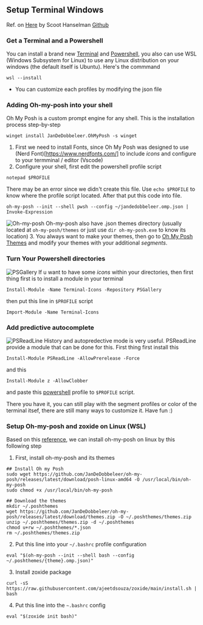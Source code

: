 ## Setup Terminal Windows

Ref. on [Here](https://www.youtube.com/watch?v=VT2L1SXFq9U) by Scoot Hanselman [Github](https://github.com/shanselman)

### **Get a Terminal and a Powershell**
You can install a brand new [Terminal](https://apps.microsoft.com/store/detail/windows-terminal/9N0DX20HK701?hl=id-id&gl=id&rtc=1*) and [Powershell](https://apps.microsoft.com/store/detail/powershell/9MZ1SNWT0N5D), you also can use WSL (Windows Subsystem for Linux) to use any Linux distribution on your windows (the default itself is Ubuntu). Here's the commmand
```
wsl --install
```
* You can customize each profiles by modifying the json file

### **Adding Oh-my-posh into your shell**
Oh My Posh is a custom prompt engine for any shell. This is the installation process step-by-step
```
winget install JanDeDobbeleer.OhMyPosh -s winget
```
1. First we need to install Fonts, since Oh My Posh was designed to use (Nerd Font)[https://www.nerdfonts.com/] to include *icons* and configure to your termminal / editor (Vscode)
2. Configure your shell, first edit the powershell profile script 
```
notepad $PROFILE
```
There may be an error since we didn't create this file. Use `echo $PROFILE` to know where the profile script located. After that put this code into file.
```
oh-my-posh --init --shell pwsh --config ~/jandedobbeleer.omp.json | Invoke-Expression
```
![Oh-my-posh](https://hanselmanblogcontent.azureedge.net/Windows-Live-Writer/Creating-the-Ultimate-PowerShell-prompt_11CD9/image_c2be46cf-5d40-4ed3-8af8-63f8789456de.png)
Oh-my-posh also have .json themes directory (usually located at `oh-my-posh/themes` or just use `dir oh-my-posh.exe` to know its location)
3. You always want to make your themes, then go to [Oh My Posh Themes](https://github.com/JanDeDobbeleer/oh-my-posh/tree/main/themes?WT.mc_id=-blog-scottha) and modify your themes with your additional *segments*.

### **Turn Your Powershell directories**
![PSGallery](https://hanselmanblogcontent.azureedge.net/Windows-Live-Writer/Creating-the-Ultimate-PowerShell-prompt_11CD9/image_9a01061f-23d8-4ca9-8ee9-2b28d358ddd7.png)
If u want to have some *icons* within your directories, then first thing first is to install a module in your terminal
```
Install-Module -Name Terminal-Icons -Repository PSGallery
```
then put this line in `$PROFILE` script
```
Import-Module -Name Terminal-Icons
```

### **Add predictive autocomplete**
![PSReadLine](https://hanselmanblogcontent.azureedge.net/psreadlinehistory.gif)
History and autopredective mode is very useful. PSReadLine provide a module that can be done for this. First thing first install this
```
Install-Module PSReadLine -AllowPrerelease -Force
```
and this
```
Install-Module z -AllowClobber
```
and paste this [powershell](https://gist.github.com/shanselman/25f5550ad186189e0e68916c6d7f44c3?WT.mc_id=-blog-scottha) profile to `$PROFILE` script.

There you have it, you can still play with the segment profiles or color of the terminal itsef, there are still many ways to customize it. Have fun :)

### Setup Oh-my-posh and zoxide on Linux (WSL)
Based on this [reference](https://calebschoepp.com/blog/2021/how-to-setup-oh-my-posh-on-ubuntu/), we can install oh-my-posh on linux by this following step
1. First, install oh-my-posh and its themes
```
## Install Oh my Posh
sudo wget https://github.com/JanDeDobbeleer/oh-my-posh/releases/latest/download/posh-linux-amd64 -O /usr/local/bin/oh-my-posh
sudo chmod +x /usr/local/bin/oh-my-posh

## Download the themes
mkdir ~/.poshthemes
wget https://github.com/JanDeDobbeleer/oh-my-posh/releases/latest/download/themes.zip -O ~/.poshthemes/themes.zip
unzip ~/.poshthemes/themes.zip -d ~/.poshthemes
chmod u+rw ~/.poshthemes/*.json
rm ~/.poshthemes/themes.zip
```
2. Put this line into your `~/.bashrc` profile configuration
```
eval "$(oh-my-posh --init --shell bash --config ~/.poshthemes/{theme}.omp.json)"
```
3. Install zoxide package
```
curl -sS https://raw.githubusercontent.com/ajeetdsouza/zoxide/main/install.sh | bash
```
4. Put this line into the `~.bashrc` config
```
eval "$(zoxide init bash)"
```
